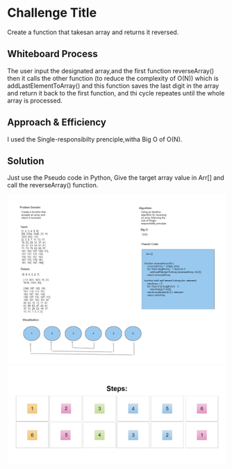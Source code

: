 # Challenge Title
<!-- Description of the challenge -->
Create a function that takesan array and returns it reversed.
## Whiteboard Process
<!-- Embedded whiteboard image -->
The user input the designated array,and the first function reverseArray() then it calls the other function (to reduce the complexity of O(N)) which is addLastElementToArray() and this function saves the last digit in the array and return it back to the first function, and thi cycle repeates until the whole array is processed. 
## Approach & Efficiency
<!-- What approach did you take? Why? What is the Big O space/time for this approach? -->
I used the Single-responsibilty prenciple,witha Big O of O(N).

## Solution
<!-- Show how to run your code, and examples of it in action -->
Just use the Pseudo code in Python, Give the target array value in Arr[] and call the reverseArray() function.



![Alt text](Screenshot%202023-04-03%20222028.png)![Alt text](Screenshot%202023-04-03%20223521.png)